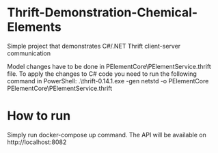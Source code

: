 # Thrift-Demonstration-Chemical-Elements

Simple project that demonstrates C#/.NET Thrift client-server communication

Model changes have to be done in PElementCore\PElementService.thrift file.
To apply the changes to C# code you need to run the following command in PowerShell:
.\thrift-0.14.1.exe -gen netstd -o PElementCore PElementCore\PElementService.thrift

# How to run
Simply run docker-compose up command.
The API will be available on http://localhost:8082
